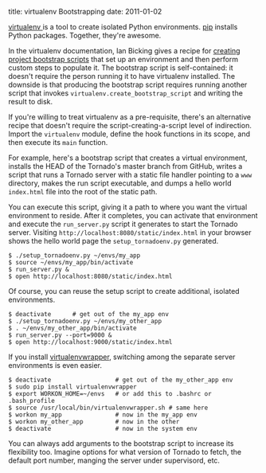 title: virtualenv Bootstrapping
date: 2011-01-02

<a href="http://virtualenv.openplans.org/">virtualenv </a>is a tool to create isolated Python environments. <a href="http://pip.openplans.org/">pip</a> installs Python packages. Together, they're awesome.



In the virtualenv documentation, Ian Bicking gives a recipe for <a href="http://virtualenv.openplans.org/#creating-your-own-bootstrap-scripts"> creating project bootstrap scripts</a> that set up an environment and then perform custom steps to populate it. The bootstrap script is self-contained: it doesn't require the person running it to have virtualenv installed. The downside is that producing the bootstrap script requires running another script that invokes `virtualenv.create_bootstrap_script` and writing the result to disk.

If you're willing to treat virtualenv as a pre-requisite, there's an alternative recipe that doesn't require the script-creating-a-script level of indirection. Import the `virtualenv` module, define the hook functions in its scope, and then execute its `main` function.

For example, here's a bootstrap script that creates a virtual environment, installs the HEAD of the Tornado's master branch from GitHub, writes a script that runs a Tornado server with a static file handler pointing to a `www` directory, makes the run script executable, and dumps a hello world `index.html` file into the root of the static path.

<script src="https://gist.github.com/763048.js"> </script>

You can execute this script, giving it a path to where you want the virtual environment to reside. After it completes, you can activate that environment and execute the `run_server.py` script it generates to start the Tornado server. Visiting `http://localhost:8080/static/index.html` in your browser shows the hello world page the `setup_tornadoenv.py` generated.

```
$ ./setup_tornadoenv.py ~/envs/my_app
$ source ~/envs/my_app/bin/activate
$ run_server.py &
$ open http://localhost:8080/static/index.html
```

Of course, you can reuse the setup script to create additional, isolated environments.

```
$ deactivate      # get out of the my_app env
$ ./setup_tornadoenv.py ~/envs/my_other_app
$ . ~/envs/my_other_app/bin/activate
$ run_server.py --port=9000 &
$ open http://localhost:9000/static/index.html
```

If you install <a href="http://www.doughellmann.com/projects/virtualenvwrapper/">virtualenvwrapper</a>, switching among the separate server environments is even easier.

```
$ deactivate                  # get out of the my_other_app env
$ sudo pip install virtualenvwrapper
$ export WORKON_HOME=~/envs   # or add this to .bashrc or .bash_profile
$ source /usr/local/bin/virtualenvwrapper.sh # same here
$ workon my_app               # now in the my_app env
$ workon my_other_app         # now in the other
$ deactivate                  # now in the system env
```

You can always add arguments to the bootstrap script to increase its flexibility too. Imagine options for what version of Tornado to fetch, the default port number, manging the server under supervisord, etc.